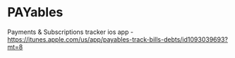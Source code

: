 # PAYables
Payments &amp; Subscriptions tracker ios app - https://itunes.apple.com/us/app/payables-track-bills-debts/id1093039693?mt=8
